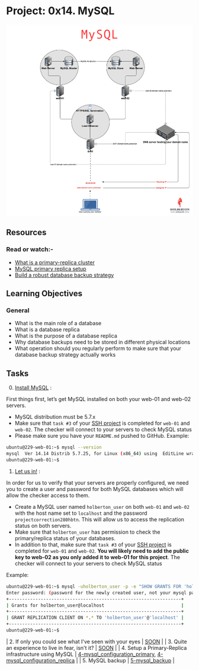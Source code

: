 # Project: 0x14. MySQL

![sql_map](./my_SQL.png)

## Resources

### Read or watch:-

- [What is a primary-replica cluster](https://www.digitalocean.com/community/tutorials/how-to-choose-a-redundancy-plan-to-ensure-high-availability#sql-replication)
- [MySQL primary replica setup](https://www.digitalocean.com/community/tutorials/how-to-set-up-replication-in-mysql)
- [Build a robust database backup strategy](https://www.databasejournal.com/ms-sql/developing-a-sql-server-backup-strategy/)

## Learning Objectives

### General

- What is the main role of a database
- What is a database replica
- What is the purpose of a database replica
- Why database backups need to be stored in different physical locations
- What operation should you regularly perform to make sure that your database backup strategy actually works

## Tasks

0. [Install MySQL](./README.md) :

First things first, let’s get MySQL installed on both your web-01 and web-02 servers.

- MySQL distribution must be 5.7.x
- Make sure that `task #3` of your [SSH project](../0x0B-ssh/) is completed for `web-01` and `web-02`. The checker will connect to your servers to check MySQL status
- Please make sure you have your `README.md` pushed to GitHub.
Example:

```sh
ubuntu@229-web-01:~$ mysql --version
mysql  Ver 14.14 Distrib 5.7.25, for Linux (x86_64) using  EditLine wrapper
ubuntu@229-web-01:~$
```

1. [Let us in!](./1-create_holberton_user) :

In order for us to verify that your servers are properly configured, we need you to create a user and password for both MySQL databases which will allow the checker access to them.

- Create a MySQL user named `holberton_user` on both `web-01` and `web-02` with the host name set to `localhost` and the password `projectcorrection280hbtn`. This will allow us to access the replication status on both servers.
- Make sure that `holberton_user` has permission to check the primary/replica status of your databases.
- In addition to that, make sure that `task #3` of your [SSH project](../0x0B-ssh/) is completed for `web-01` and `web-02`. **You will likely need to add the public key to web-02 as you only added it to web-01 for this project**. The checker will connect to your servers to check MySQL status

Example:

```sh
ubuntu@229-web-01:~$ mysql -uholberton_user -p -e "SHOW GRANTS FOR 'holberton_user'@'localhost'"
Enter password: (password for the newly created user, not your mysql password)
+-----------------------------------------------------------------+
| Grants for holberton_user@localhost                             |
+-----------------------------------------------------------------+
| GRANT REPLICATION CLIENT ON *.* TO 'holberton_user'@'localhost' |
+-----------------------------------------------------------------+
ubuntu@229-web-01:~$
```

| 2. If only you could see what I've seen with your eyes | [SOON](./)                                                                                                                         |
| 3. Quite an experience to live in fear, isn't it?      | [SOON](./)                                                                                                                         |
| 4. Setup a Primary-Replica infrastructure using MySQL  | [4-mysql_configuration_primary](./4-mysql_configuration_primary), [4-mysql_configuration_replica](./4-mysql_configuration_replica) |
| 5. MySQL backup                                        | [5-mysql_backup](./5-mysql_backup)                                                                                                 |
